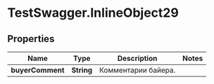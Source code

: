 # TestSwagger.InlineObject29

## Properties

Name | Type | Description | Notes
------------ | ------------- | ------------- | -------------
**buyerComment** | **String** | Комментарии байера. | 


